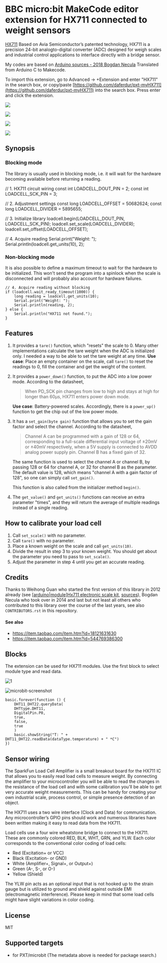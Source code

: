 # BBC micro:bit MakeCode editor extension for HX711 connected to weight sensors

[HX711](https://www.mouser.com/datasheet/2/813/hx711_english-1022875.pdf) Based on Avia Semiconductor’s patented technology, HX711 is a precision 24-bit analogto-digital converter (ADC) designed for weigh scales and industrial control applications to interface directly with a bridge sensor. 

My codes are based on [Arduino sources - 2018 Bogdan Necula](https://github.com/bogde/HX711) Translated from Arduino C to Makecode.

To import this extension, go to Advanced -> +Extension and enter "HX711" in the search box, or copy/paste [https://github.com/daferdur/pxt-myHX711](https://github.com/daferdur/pxt-myHX711) into the search box. Press enter and click the extension.

![](HX711_module.jpg)

![](HX711_module2.jpg)

![](HX711_module3.jpg)

![](HX711_module4.jpg)

## Synopsis

### Blocking mode
The library is usually used in blocking mode, i.e. it will wait for the
hardware becoming available before returning a reading.

// 1. HX711 circuit wiring
const int LOADCELL_DOUT_PIN = 2;
const int LOADCELL_SCK_PIN = 3;

// 2. Adjustment settings
const long LOADCELL_OFFSET = 50682624;
const long LOADCELL_DIVIDER = 5895655;

// 3. Initialize library
loadcell.begin(LOADCELL_DOUT_PIN, LOADCELL_SCK_PIN);
loadcell.set_scale(LOADCELL_DIVIDER);
loadcell.set_offset(LOADCELL_OFFSET);

// 4. Acquire reading
Serial.print("Weight: ");
Serial.println(loadcell.get_units(10), 2);

### Non-blocking mode
It is also possible to define a maximum timeout to wait for the hardware
to be initialized. This won't send the program into a spinlock when the
scale is disconnected and will probably also account for hardware failures.
```
// 4. Acquire reading without blocking
if (loadcell.wait_ready_timeout(1000)) {
    long reading = loadcell.get_units(10);
    Serial.print("Weight: ");
    Serial.println(reading, 2);
} else {
    Serial.println("HX711 not found.");
}
```

## Features
1. It provides a `tare()` function, which "resets" the scale to 0. Many other
   implementations calculate the tare weight when the ADC is initialized only.
   I needed a way to be able to set the tare weight at any time.
   **Use case**: Place an empty container on the scale, call `tare()` to reset
   the readings to 0, fill the container and get the weight of the content.

2. It provides a `power_down()` function, to put the ADC into a low power mode.
   According to the datasheet,
   > When PD_SCK pin changes from low to high and stays at high
   > for longer than 60μs, HX711 enters power down mode.

   **Use case**: Battery-powered scales. Accordingly, there is a `power_up()`
   function to get the chip out of the low power mode.

3. It has a `set_gain(byte gain)` function that allows you to set the gain factor
   and select the channel. According to the datasheet,
   > Channel A can be programmed with a gain of 128 or 64, corresponding to
   a full-scale differential input voltage of ±20mV or ±40mV respectively, when
   a 5V supply is connected to AVDD analog power supply pin. Channel B has
   a fixed gain of 32.

   The same function is used to select the channel A or channel B, by passing
   128 or 64 for channel A, or 32 for channel B as the parameter. The default
   value is 128, which means "channel A with a gain factor of 128", so one can
   simply call `set_gain()`.

   This function is also called from the initializer method `begin()`.

4. The `get_value()` and `get_units()` functions can receive an extra parameter "times",
   and they will return the average of multiple readings instead of a single reading.


## How to calibrate your load cell
1. Call `set_scale()` with no parameter.
2. Call `tare()` with no parameter.
3. Place a known weight on the scale and call `get_units(10)`.
4. Divide the result in step 3 to your known weight. You should
   get about the parameter you need to pass to `set_scale()`.
5. Adjust the parameter in step 4 until you get an accurate reading.


## Credits
Thanks to Weihong Guan who started the first version of this library in 2012
already (see [[arduino|module]Hx711 electronic scale kit](http://aguegu.net/?p=1327),
[sources](https://github.com/aguegu/ardulibs/tree/master/hx711)), Bogdan Necula
who took over in 2014 and last but not least all others who contributed to this
library over the course of the last years, see also `CONTRIBUTORS.rst` in this
repository.

#### See also
- https://item.taobao.com/item.htm?id=18121631630
- https://item.taobao.com/item.htm?id=544769386300


## Blocks

The extension can be used for HX711 modules. Use the first block to select module type and read data.

![1](https://user-images.githubusercontent.com/44191076/53888212-dd92ce00-405e-11e9-9947-6cbb0caf10a0.jpg)

![microbit-screenshot](https://user-images.githubusercontent.com/44191076/55158571-3a832f00-519a-11e9-9633-581dabd109ea.png)

```blocks
basic.forever(function () {
    DHT11_DHT22.queryData(
    DHTtype.DHT11,
    DigitalPin.P0,
    true,
    false,
    true
    )
    basic.showString("T: " + DHT11_DHT22.readData(dataType.temperature) + " *C")
})
```


## Sensor wiring

The SparkFun Load Cell Amplifier is a small breakout board for the HX711 IC that allows you to easily read load cells to measure weight. By connecting the amplifier to your microcontroller you will be able to read the changes in the resistance of the load cell and with some calibration you’ll be able to get very accurate weight measurements. This can be handy for creating your own industrial scale, process control, or simple presence detection of an object.

The HX711 uses a two wire interface (Clock and Data) for communication. Any microcontroller’s GPIO pins should work and numerous libraries have been written making it easy to read data from the HX711.

Load cells use a four wire wheatstone bridge to connect to the HX711. These are commonly colored RED, BLK, WHT, GRN, and YLW. Each color corresponds to the conventional color coding of load cells:

- Red (Excitation+ or VCC)
- Black (Excitation- or GND)
- White (Amplifier+, Signal+, or Output+)
- Green (A-, S-, or O-)
- Yellow (Shield)

The YLW pin acts as an optional input that is not hooked up to the strain gauge but is utilized to ground and shield against outside EMI (electromagnetic interference). Please keep in mind that some load cells might have slight variations in color coding.

## License

MIT

## Supported targets

* for PXT/microbit
(The metadata above is needed for package search.)

